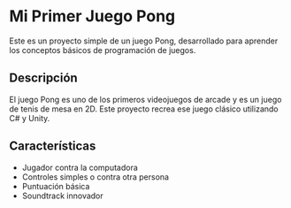 # Mi Primer Juego Pong

Este es un proyecto simple de un juego Pong, desarrollado para aprender los conceptos básicos de programación de juegos.

## Descripción

El juego Pong es uno de los primeros videojuegos de arcade y es un juego de tenis de mesa en 2D. Este proyecto recrea ese juego clásico utilizando C# y Unity.

## Características

- Jugador contra la computadora
- Controles simples o contra otra persona
- Puntuación básica
- Soundtrack innovador


